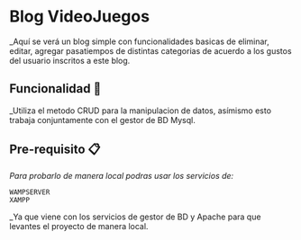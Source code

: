 # Blog VideoJuegos
_Aquí se verá un blog simple con funcionalidades basicas de eliminar, editar, agregar pasatiempos de distintas categorias de acuerdo a los gustos del usuario inscritos a este blog. 

## Funcionalidad 🚀
_Utiliza el metodo CRUD para la manipulacion de datos, asímismo esto trabaja conjuntamente con el gestor de BD Mysql. 

## Pre-requisito 📋
_Para probarlo de manera local podras usar los servicios de:_

```
WAMPSERVER
XAMPP 
```
_Ya que viene con los servicios de gestor de BD y Apache para que levantes el proyecto de manera local.

